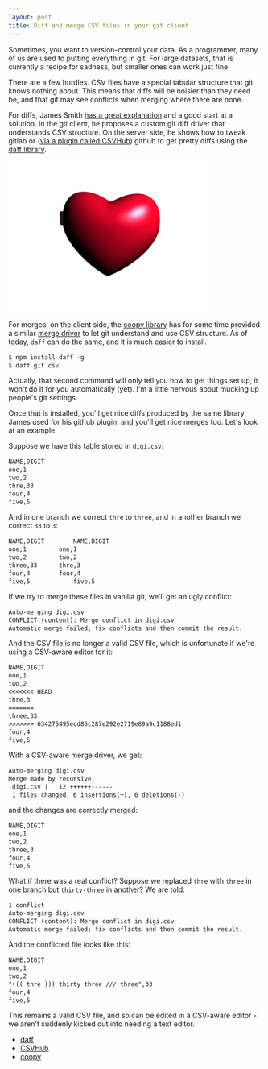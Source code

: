 ```yaml
---
layout: post
title: Diff and merge CSV files in your git client
---
```


Sometimes, you want to version-control your data.
As a programmer, many of us are used to putting everything in git.
For large datasets, that is currently a recipe for sadness, but
smaller ones can work just fine.

There are a few hurdles. CSV files have a special tabular structure
that git knows nothing about. This means that diffs will be noisier
than they need be, and that git may see conflicts when merging where
there are none.  

For diffs, James Smith [has a great explanation](http://theodi.org/blog/adapting-git-simple-data) and a good start at a solution.  In the git client,
he proposes a custom git diff driver that understands CSV structure.
On the server side, he shows how to tweak gitlab or ([via a plugin called CSVHub](http://theodi.org/blog/csvhub-github-diffs-for-csv-files)) github to get pretty diffs using the [daff library](https://github.com/paulfitz/daff).

![git hearts csv?](/images/git-hearts-csv.gif)

For merges, on the client side, the [coopy library](http://share.find.coop) has 
for some time provided a similar [merge driver](http://share.find.coop/doc/tutorial_git.html) to let git understand and use CSV structure.  As of today,
`daff` can do the same, and it is much easier to install.

~~~
$ npm install daff -g
$ daff git csv
~~~

Actually, that second command will only tell you how to get things set up,
it won't do it for you automatically (yet).  I'm a little nervous about
mucking up people's git settings.

Once that is installed, you'll get nice diffs produced by the same
library James used for his github plugin, and you'll get nice merges
too.  Let's look at an example.

Suppose we have this table stored in `digi.csv`:

~~~
NAME,DIGIT
one,1
two,2
thre,33
four,4
five,5
~~~

And in one branch we correct `thre` to `three`, 
and in another branch we correct `33` to `3`:

~~~
NAME,DIGIT        NAME,DIGIT      
one,1	   	  one,1	   
two,2	   	  two,2	   
three,33   	  thre,3	   
four,4	   	  four,4	   
five,5       	  five,5     
~~~

If we try to merge these files in vanilla git, we'll get an ugly conflict:

~~~
Auto-merging digi.csv
CONFLICT (content): Merge conflict in digi.csv
Automatic merge failed; fix conflicts and then commit the result.
~~~

And the CSV file is no longer a valid CSV file, which is unfortunate
if we're using a CSV-aware editor for it:

~~~
NAME,DIGIT
one,1
two,2
<<<<<<< HEAD
thre,3
=======
three,33
>>>>>>> 634275495ecd86c287e292e2719e89a9c1188ed1
four,4
five,5
~~~

With a CSV-aware merge driver, we get:

~~~
Auto-merging digi.csv
Merge made by recursive.
 digi.csv |   12 ++++++------
 1 files changed, 6 insertions(+), 6 deletions(-)
~~~

and the changes are correctly merged:

~~~
NAME,DIGIT
one,1
two,2
three,3
four,4
five,5
~~~

What if there was a real conflict?  Suppose we replaced `thre` with
`three` in one branch but `thirty-three` in another?  We are told:

~~~
1 conflict
Auto-merging digi.csv
CONFLICT (content): Merge conflict in digi.csv
Automatic merge failed; fix conflicts and then commit the result.
~~~

And the conflicted file looks like this:

~~~
NAME,DIGIT
one,1
two,2
"((( thre ))) thirty three /// three",33
four,4
five,5
~~~

This remains a valid CSV file, and so can be edited in a CSV-aware editor - 
we aren't suddenly kicked out into needing a text editor.

<ul class="menu">
  <li><a href="/2014/06/10/daff.html">daff</a></li>
  <li><a href="http://theodi.org/blog/csvhub-github-diffs-for-csv-files">CSVHub</a></li>
  <li><a href="http://share.find.coop">coopy</a></li>
</ul>
